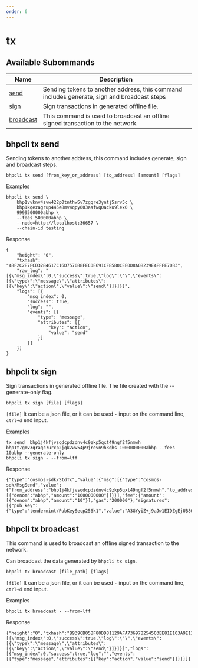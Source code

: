 ```yaml
---
order: 6
---
```


# tx

## Available Subommands

| Name                               | Description                                                        |
| ---------------------------------- | ------------------------------------------------------------ |
| [send](#bhpcli-tx-send)           | Sending tokens to another address, this command includes generate, sign and broadcast steps|
| [sign](#bhpcli-tx-sign)         | Sign transactions in generated offline file.                                                |
| [broadcast](#bhpcli-tx-broadcast)         | This command is used to broadcast an offline signed transaction to the network.                                   |

## bhpcli tx send

Sending tokens to another address, this command includes generate, sign and broadcast steps.
```shell script
bhpcli tx send [from_key_or_address] [to_address] [amount] [flags]
```
Examples
```shell script
bhpcli tx send \
    bhp1vvknv4svw422p0tnthw5v7zgqre3yntj5srv5c \
    bhp1kqezagrup445e8mv4qpy003asfwq0acku9lex0 \
    9999500000abhp \
    --fees 500000abhp \
    --node=http://localhost:36657 \
    --chain-id testing
```
Response
```shell script
{
	"height": "0",
	"txhash": "48F2C2E7FCD3284617C16D757088FEC0E691CF8580CEE0D8A08239E4FFFE70B3",
	"raw_log": "[{\"msg_index\":0,\"success\":true,\"log\":\"\",\"events\":[{\"type\":\"message\",\"attributes\":[{\"key\":\"action\",\"value\":\"send\"}]}]}]",
	"logs": [{
		"msg_index": 0,
		"success": true,
		"log": "",
		"events": [{
			"type": "message",
			"attributes": [{
				"key": "action",
				"value": "send"
			}]
		}]
	}]
}
```

## bhpcli tx sign

Sign transactions in generated offline file. The file created with the --generate-only flag.
```shell script
bhpcli tx sign [file] [flags]
```
`[file]` It can be a json file, or it can be used `-` input on the command line, `ctrl+d` end input.

Examples
```shell script
tx send  bhp1j4kfjvsqdcpdzdnv4c9zkp5qxt49ngf2f5nmwh bhp1t7gmv3qraqc7urcp2jqk2wv54p9jrevn9h3qhs 1000000000abhp --fees 10abhp --generate-only
bhpcli tx sign - --from=lff
```
Response
```shell script
{"type":"cosmos-sdk/StdTx","value":{"msg":[{"type":"cosmos-sdk/MsgSend","value":{"from_address":"bhp1j4kfjvsqdcpdzdnv4c9zkp5qxt49ngf2f5nmwh","to_address":"bhp1t7gmv3qraqc7urcp2jqk2wv54p9jrevn9h3qhs","amount":[{"denom":"abhp","amount":"1000000000"}]}}],"fee":{"amount":[{"denom":"abhp","amount":"10"}],"gas":"200000"},"signatures":[{"pub_key":{"type":"tendermint/PubKeySecp256k1","value":"A3GYyiZ+j9aJw1EIDZgEjUB8OitgX/U8ZqdT6t546yPS"},"signature":"50Zll4wAvph0zAail10/RmsZeE/4S5D3nNu7HeIIDddJ8BVQj0hIGi0BdDNy4kUAXHjXNSXb5q6JnzJ63wk2AQ=="}],"memo":""}}
```

## bhpcli tx broadcast

This command is used to broadcast an offline signed transaction to the network.

Can broadcast the data generated by `bhpcli tx sign`.
```shell script
bhpcli tx broadcast [file_path] [flags]
```
`[file]` It can be a json file, or it can be used `-` input on the command line, `ctrl+d` end input.

Examples
```shell script
bhpcli tx broadcast - --from=lff
```
Response
```shell script
{"height":"0","txhash":"B939CB05BF80DD81129AFA73697B254503EE81E103A9E13F17AB0B48D9993CB0","raw_log":"[{\"msg_index\":0,\"success\":true,\"log\":\"\",\"events\":[{\"type\":\"message\",\"attributes\":[{\"key\":\"action\",\"value\":\"send\"}]}]}]","logs":[{"msg_index":0,"success":true,"log":"","events":[{"type":"message","attributes":[{"key":"action","value":"send"}]}]}]}
```